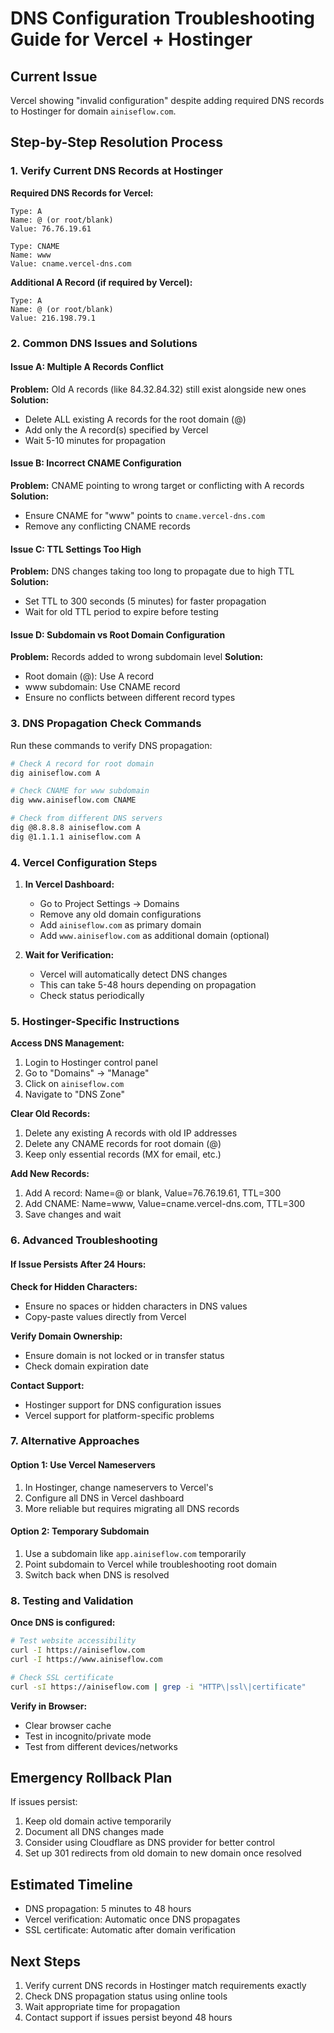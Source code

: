 # DNS Configuration Troubleshooting Guide for Vercel + Hostinger

## Current Issue
Vercel showing "invalid configuration" despite adding required DNS records to Hostinger for domain `ainiseflow.com`.

## Step-by-Step Resolution Process

### 1. Verify Current DNS Records at Hostinger

**Required DNS Records for Vercel:**
```
Type: A
Name: @ (or root/blank)
Value: 76.76.19.61

Type: CNAME  
Name: www
Value: cname.vercel-dns.com
```

**Additional A Record (if required by Vercel):**
```
Type: A
Name: @ (or root/blank)  
Value: 216.198.79.1
```

### 2. Common DNS Issues and Solutions

#### Issue A: Multiple A Records Conflict
**Problem:** Old A records (like 84.32.84.32) still exist alongside new ones
**Solution:** 
- Delete ALL existing A records for the root domain (@)
- Add only the A record(s) specified by Vercel
- Wait 5-10 minutes for propagation

#### Issue B: Incorrect CNAME Configuration
**Problem:** CNAME pointing to wrong target or conflicting with A records
**Solution:**
- Ensure CNAME for "www" points to `cname.vercel-dns.com`
- Remove any conflicting CNAME records

#### Issue C: TTL Settings Too High
**Problem:** DNS changes taking too long to propagate due to high TTL
**Solution:**
- Set TTL to 300 seconds (5 minutes) for faster propagation
- Wait for old TTL period to expire before testing

#### Issue D: Subdomain vs Root Domain Configuration
**Problem:** Records added to wrong subdomain level
**Solution:**
- Root domain (@): Use A record
- www subdomain: Use CNAME record
- Ensure no conflicts between different record types

### 3. DNS Propagation Check Commands

Run these commands to verify DNS propagation:

```bash
# Check A record for root domain
dig ainiseflow.com A

# Check CNAME for www subdomain  
dig www.ainiseflow.com CNAME

# Check from different DNS servers
dig @8.8.8.8 ainiseflow.com A
dig @1.1.1.1 ainiseflow.com A
```

### 4. Vercel Configuration Steps

1. **In Vercel Dashboard:**
   - Go to Project Settings → Domains
   - Remove any old domain configurations
   - Add `ainiseflow.com` as primary domain
   - Add `www.ainiseflow.com` as additional domain (optional)

2. **Wait for Verification:**
   - Vercel will automatically detect DNS changes
   - This can take 5-48 hours depending on propagation
   - Check status periodically

### 5. Hostinger-Specific Instructions

**Access DNS Management:**
1. Login to Hostinger control panel
2. Go to "Domains" → "Manage"
3. Click on `ainiseflow.com`
4. Navigate to "DNS Zone"

**Clear Old Records:**
1. Delete any existing A records with old IP addresses
2. Delete any CNAME records for root domain (@)
3. Keep only essential records (MX for email, etc.)

**Add New Records:**
1. Add A record: Name=@ or blank, Value=76.76.19.61, TTL=300
2. Add CNAME: Name=www, Value=cname.vercel-dns.com, TTL=300
3. Save changes and wait

### 6. Advanced Troubleshooting

#### If Issue Persists After 24 Hours:

**Check for Hidden Characters:**
- Ensure no spaces or hidden characters in DNS values
- Copy-paste values directly from Vercel

**Verify Domain Ownership:**
- Ensure domain is not locked or in transfer status
- Check domain expiration date

**Contact Support:**
- Hostinger support for DNS configuration issues
- Vercel support for platform-specific problems

### 7. Alternative Approaches

#### Option 1: Use Vercel Nameservers
1. In Hostinger, change nameservers to Vercel's
2. Configure all DNS in Vercel dashboard
3. More reliable but requires migrating all DNS records

#### Option 2: Temporary Subdomain
1. Use a subdomain like `app.ainiseflow.com` temporarily
2. Point subdomain to Vercel while troubleshooting root domain
3. Switch back when DNS is resolved

### 8. Testing and Validation

**Once DNS is configured:**
```bash
# Test website accessibility
curl -I https://ainiseflow.com
curl -I https://www.ainiseflow.com

# Check SSL certificate
curl -sI https://ainiseflow.com | grep -i "HTTP\|ssl\|certificate"
```

**Verify in Browser:**
- Clear browser cache
- Test in incognito/private mode
- Test from different devices/networks

## Emergency Rollback Plan

If issues persist:
1. Keep old domain active temporarily
2. Document all DNS changes made
3. Consider using Cloudflare as DNS provider for better control
4. Set up 301 redirects from old domain to new domain once resolved

## Estimated Timeline
- DNS propagation: 5 minutes to 48 hours
- Vercel verification: Automatic once DNS propagates
- SSL certificate: Automatic after domain verification

## Next Steps
1. Verify current DNS records in Hostinger match requirements exactly
2. Check DNS propagation status using online tools
3. Wait appropriate time for propagation
4. Contact support if issues persist beyond 48 hours